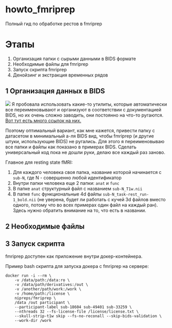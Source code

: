 # howto_fmriprep
Полный гид по обработке рестов в fmriprep


# Этапы
1. Организация папки с сырыми данными в BIDS формате
2. Необходимые файлы для fmriprep
3. Запуск скрипта fmriprep
4. Денойзинг и экстракция временных рядов

## 1 Организация данных в BIDS
![](https://andysbrainbook.readthedocs.io/en/latest/_images/BIDS.png "")
Я пробовала использовать какие-то утилиты, которые автоматически все переименовывают и организуют в соответствии с документацией BIDS, но их очень сложно заводить, они постоянно на что-то ругаются. [Вот тут есть много ссылок на них.](https://andysbrainbook.readthedocs.io/en/latest/OpenScience/OS/BIDS_Overview.html)

Поэтому оптимальный вариант, как мне кажется, привести папку с датасетом в минимальный а-ля BIDS вид, чтобы fmriprep (и другие штуки, использующие BIDS) не ругались. 
Для этого я переименовываю все папки и файлы как показано в примерах BIDS. Сделать универсальный код пока не дошли руки, делаю все каждый раз заново.

Главное для resting state fMRI:
1. Для каждого человека своя папка, название которой начинается с `sub-N`, где N - совершенно любой идентификатор
2. Внутри папки человека еще 2 папки: `anat` и `func`
3. В папке `anat` структурный файл с названием `sub-N_T1w.nii`
4. В папке `func` функциональные 4d файлы `sub-N_task-rest_run-1_bold.nii` (не уверена, будет ли работать с кучей 3d файлов вместо одного, потому что во всех примерах один файл на каждый ран). Здесь нужно обратить внимание на то, что есть в названии. 

## 2 Необходимые файлы

## 3 Запуск скрипта 

fmriprep доступен как приложение внутри докер-контейнера. 

Пример bash скрипта для запуска докера с fmriprep на сервере:

```
docker run -i --rm \
    -v /data/path:/data:ro \ 
    -v /data/path/derivatives:/out \
    -v /another/path/work:/work \
    -v /home/path:/license \
    nipreps/fmriprep \
    /data /out participant \
    --participant-label sub-18604 sub-49401 sub-33259 \
    --nthreads 32 --fs-license-file /license/license.txt \
    --skull-strip-t1w skip --fs-no-reconall --skip-bids-validation \
    --work-dir /work
```
